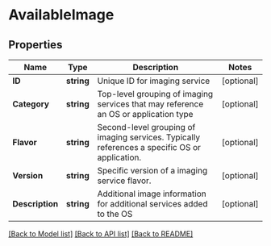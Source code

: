 # AvailableImage

## Properties

Name | Type | Description | Notes
------------ | ------------- | ------------- | -------------
**ID** | **string** | Unique ID for imaging service | [optional] 
**Category** | **string** | Top-level grouping of imaging services that may reference an OS or application type | [optional] 
**Flavor** | **string** | Second-level grouping of imaging services.  Typically references a specific OS or application. | [optional] 
**Version** | **string** | Specific version of a imaging service flavor. | [optional] 
**Description** | **string** | Additional image information for additional services added to the OS | [optional] 

[[Back to Model list]](../README.md#documentation-for-models) [[Back to API list]](../README.md#documentation-for-api-endpoints) [[Back to README]](../README.md)


